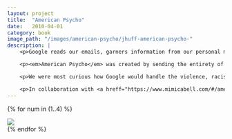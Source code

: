 ```yaml
---
layout: project
title:  "American Psycho"
date:   2010-04-01
category: book 
image_path: "/images/american-psycho/jhuff-american-psycho-"
description: |
    <p>Google reads our emails, garners information from our personal messages and uses that profiling strategy to select "relevant" ads. It then displays those ads on the screen next to the very emails from which the information was initially taken.</p>

    <p><em>American Psycho</em> was created by sending the entirety of Bret Easton Ellis' violent, masochistic and gratuitous novel American Psycho through GMail, one page at a time. We collected the ads that appeared next to each email and used them to annotate the original text, page by page. In printing it as a perfect bound book, we erased the body of Ellis' text and left only chapter titles and constellations of our added footnotes. What remains is American Psycho, told through its chapter titles and annotated relational Google ads.</p>

    <p>We were most curious how Google would handle the violence, racism and graphic language in <em>American Psycho</em>. In some instances the ads related to the content of the email, in others they were completely irrelevant, either out of time or out of place. In one scene, where first a dog and then a man are brutally murdered with a knife, Google supplied ample ads regarding knives and knife sharpeners. In another scene the ads disappeared altogether when the narrator makes a racial slur. Google's choice and use of standard ads unrelated to the content next to which they appeared offered an alternate window into how Google ads function — the ad for Crest Whitestrips Coupons appeared the highest number of times, next to both the most graphic and the most mundane sections of the book, leaving no clear logic as to how it was selected to appear. This "misreading" ultimately echoes the hollowness at the center of advertising and consumer culture, a theme explored in excess in <em>American Psycho</em>.</p>

    <p>In collaboration with <a hreff="https://www.mimicabell.com/#/american-psycho/" alt="Mimi Cabell, my friend.">Mimi Cabell</a>.</p>
---
```


{% for num in (1..4) %}
<div>
    <img class="mb3" src="{{ page.image_path }}{{ num }}.jpg" />
</div>
{% endfor %}
